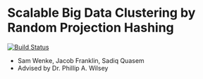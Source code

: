 # Scalable Big Data Clustering by Random Projection Hashing #
[![Build Status](https://travis-ci.org/wenkesj/rphash.svg)](https://travis-ci.org/wenkesj/rphash)
+ Sam Wenke, Jacob Franklin, Sadiq Quasem
+ Advised by Dr. Phillip A. Wilsey
